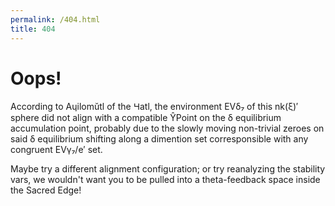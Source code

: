 ```yaml
---
permalink: /404.html
title: 404
---
```


# Oops!
According to Aɥilomŭtl of the Ɥatl, the environment EVδ₇ of this nk(ξ)′ sphere did not align with a compatible ŶPoint on the δ equilibrium accumulation point, probably due to the slowly moving non-trivial zeroes on said δ equilibrium shifting along a dimention set corresponsible with any congruent EVγ₇/e′ set. 

Maybe try a different alignment configuration; or try reanalyzing the stability vars, we wouldn't want you to be pulled into a theta-feedback space inside the Sacred Edge!


